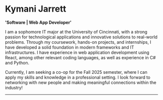 # Kymani Jarrett

**'Software | Web App Developer'**

I am a sophomore IT major at the University of Cincinnati, with a strong passion for technological applications and innovative solutions to real-world problems. 
Through my coursework, hands-on projects, and internships, I have developed a solid foundation in modern frameworks and IT infrastructures. 
I have experience in web application development using React, among other relevant coding languages, as well as experience in C# and Python. <br>

Currently, I am seeking a co-op for the Fall 2025 semester, where I can apply my skills and knowledge in a professional setting. 
I look forward to networking with new people and making meaningful connections within the industry!

---

<!--
**kymanirjarrett/kymanirjarrett** is a ✨ _special_ ✨ repository because its `README.md` (this file) appears on your GitHub profile.

Here are some ideas to get you started:

- 🔭 I’m currently working on ...
- 🌱 I’m currently learning ...
- 👯 I’m looking to collaborate on ...
- 🤔 I’m looking for help with ...
- 💬 Ask me about ...
- 📫 How to reach me: ...
- 😄 Pronouns: ...
- ⚡ Fun fact: ...
-->
